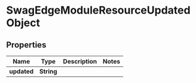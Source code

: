 
# SwagEdgeModuleResourceUpdatedObject

## Properties
Name | Type | Description | Notes
------------ | ------------- | ------------- | -------------
**updated** | **String** |  | 




